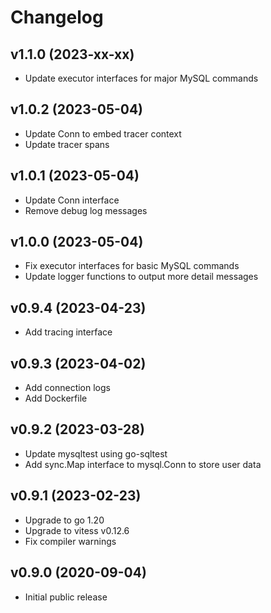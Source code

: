 # Changelog

## v1.1.0 (2023-xx-xx)
- Update executor interfaces for major MySQL commands

## v1.0.2 (2023-05-04)
- Update Conn to embed tracer context
- Update tracer spans

## v1.0.1 (2023-05-04)
- Update Conn interface
- Remove debug log messages

## v1.0.0 (2023-05-04)
- Fix executor interfaces for basic MySQL commands
- Update logger functions to output more detail messages

## v0.9.4 (2023-04-23)
- Add tracing interface

## v0.9.3 (2023-04-02)
- Add connection logs
- Add Dockerfile

## v0.9.2 (2023-03-28)
- Update mysqltest using go-sqltest
- Add sync.Map interface to mysql.Conn to store user data

## v0.9.1 (2023-02-23)
- Upgrade to go 1.20
- Upgrade to vitess v0.12.6
- Fix compiler warnings

## v0.9.0 (2020-09-04)
- Initial public release  
